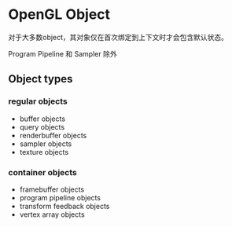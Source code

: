 # OpenGL Object

对于大多数object，其对象仅在首次绑定到上下文时才会包含默认状态。

Program Pipeline 和 Sampler 除外



  





## Object types

### regular objects

+ buffer objects
+ query objects
+ renderbuffer objects
+ sampler objects
+ texture objects

### container objects

+ framebuffer objects
+ program pipeline objects
+ transform feedback objects
+ vertex array objects



